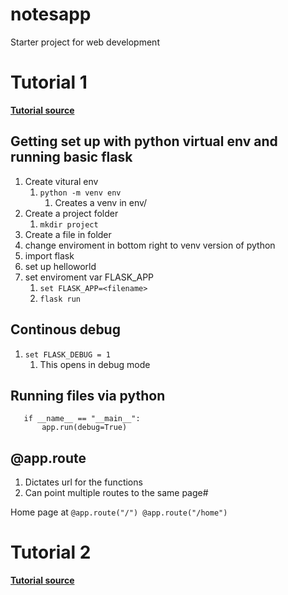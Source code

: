 # notesapp

Starter project for web development

# Tutorial 1 

[**Tutorial source**](https://www.youtube.com/watch?v=MwZwr5Tvyxo)

## Getting set up with python virtual env and running basic flask

1. Create vitural env
   1. `python -m venv env`
      1. Creates a venv in env/
2. Create a project folder
   1. `mkdir project`
3. Create a file in folder
4. change enviroment in bottom right to venv version of python
5. import flask
6. set up helloworld
7. set enviroment var FLASK_APP
   1. `set FLASK_APP=<filename>`
   2. `flask run`

## Continous debug

1. `set FLASK_DEBUG = 1 `
   1. This opens in debug mode

## Running files via python 

```
   if __name__ == "__main__":
       app.run(debug=True)
```
## @app.route

1. Dictates url for the functions
2. Can point multiple routes to the same page#

Home page at `@app.route("/") @app.route("/home")`


# Tutorial 2 

[**Tutorial source**](https://www.youtube.com/watch?v=QnDWIZuWYW0)
